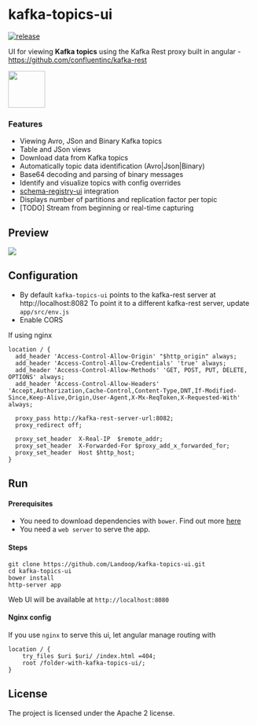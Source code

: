 # kafka-topics-ui

[![release](http://github-release-version.herokuapp.com/github/landoop/kafka-topics-ui/release.svg?style=flat)](https://github.com/landoop/kafka-topics-ui/releases/latest)

UI for viewing **Kafka topics** using the Kafka Rest proxy built in angular - https://github.com/confluentinc/kafka-rest

  <a href="http://kafka-topics-ui.landoop.com">
    <img src="http://landoop.github.io/schema-registry-ui/demo-button.jpg" width="75"/>
  </a>

### Features

* Viewing Avro, JSon and Binary Kafka topics
* Table and JSon views
* Download data from Kafka topics
* Automatically topic data identification (Avro|Json|Binary)
* Base64 decoding and parsing of binary messages
* Identify and visualize topics with config overrides
* [schema-registry-ui](https://github.com/Landoop/schema-registry-ui) integration
* Displays number of partitions and replication factor per topic
* [TODO] Stream from beginning or real-time capturing

## Preview

<img src="http://landoop.github.io/schema-registry-ui/v0.3.animation.gif">

## Configuration

* By default `kafka-topics-ui` points to the kafka-rest server at http://localhost:8082 To point it to a different kafka-rest server, update `app/src/env.js`
* Enable CORS

If using nginx

    location / {
      add_header 'Access-Control-Allow-Origin' "$http_origin" always;
      add_header 'Access-Control-Allow-Credentials' 'true' always;
      add_header 'Access-Control-Allow-Methods' 'GET, POST, PUT, DELETE, OPTIONS' always;
      add_header 'Access-Control-Allow-Headers' 'Accept,Authorization,Cache-Control,Content-Type,DNT,If-Modified-Since,Keep-Alive,Origin,User-Agent,X-Mx-ReqToken,X-Requested-With' always;

      proxy_pass http://kafka-rest-server-url:8082;
      proxy_redirect off;

      proxy_set_header  X-Real-IP  $remote_addr;
      proxy_set_header  X-Forwarded-For $proxy_add_x_forwarded_for;
      proxy_set_header  Host $http_host;
    }

## Run

#### Prerequisites
* You need to download dependencies with `bower`. Find out more [here](http://bower.io)
* You need a `web server` to serve the app.

#### Steps

    git clone https://github.com/Landoop/kafka-topics-ui.git
    cd kafka-topics-ui
    bower install
    http-server app

Web UI will be available at `http://localhost:8080`

#### Nginx config

If you use `nginx` to serve this ui, let angular manage routing with

    location / {
        try_files $uri $uri/ /index.html =404;
        root /folder-with-kafka-topics-ui/;
    }

## License

The project is licensed under the Apache 2 license.